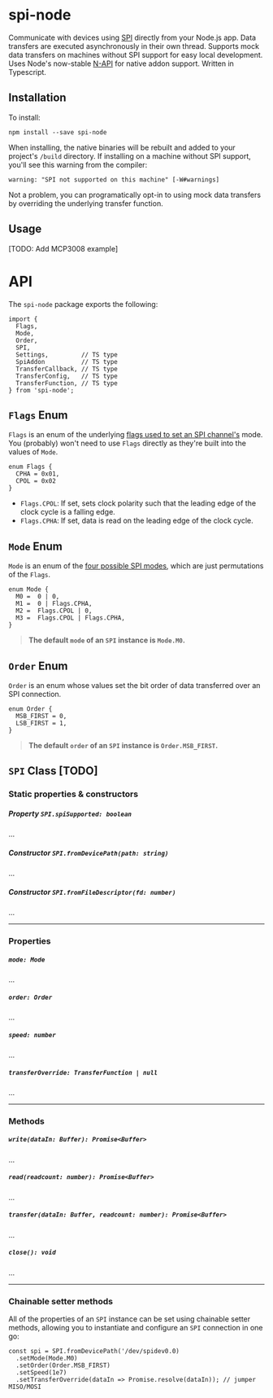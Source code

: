 # spi-node

Communicate with devices using [SPI](https://en.wikipedia.org/wiki/Serial_Peripheral_Interface) directly from your Node.js app. Data transfers are executed asynchronously in their own thread. Supports mock data transfers on machines without SPI support for easy local development. Uses Node's now-stable [N-API](https://nodejs.org/dist/latest-v10.x/docs/api/n-api.html#n_api_n_api) for native addon support. Written in Typescript.

## Installation

To install:

```
npm install --save spi-node
```

When installing, the native binaries will be rebuilt and added to your project's `/build` directory. If installing on a machine without SPI support, you'll see this warning from the compiler:

```
warning: "SPI not supported on this machine" [-W#warnings]
```

Not a problem, you can programatically opt-in to using mock data transfers by overriding the underlying transfer function.

## Usage

[TODO: Add MCP3008 example]

# API

The `spi-node` package exports the following:

```
import {
  Flags,
  Mode,
  Order,
  SPI,
  Settings,         // TS type
  SpiAddon          // TS type
  TransferCallback, // TS type
  TransferConfig,   // TS type
  TransferFunction, // TS type
} from 'spi-node';
```

## `Flags` Enum

`Flags` is an enum of the underlying [flags used to set an SPI channel's](https://en.wikipedia.org/wiki/Serial_Peripheral_Interface#Clock_polarity_and_phase) mode. You (probably) won't need to use `Flags` directly as they're built into the values of `Mode`.

```
enum Flags {
  CPHA = 0x01,
  CPOL = 0x02
}
```

- `Flags.CPOL`: If set, sets clock polarity such that the leading edge of the clock cycle is a falling edge.
- `Flags.CPHA`: If set, data is read on the leading edge of the clock cycle.

## `Mode` Enum

`Mode` is an enum of the [four possible SPI modes](https://en.wikipedia.org/wiki/Serial_Peripheral_Interface#Mode_numbers), which are just permutations of the `Flags`.

```
enum Mode {
  M0 =	0 | 0,
  M1 =	0 | Flags.CPHA,
  M2 =	Flags.CPOL | 0,
  M3 =	Flags.CPOL | Flags.CPHA,
}
```

> **The default `mode` of an `SPI` instance is `Mode.M0`.**

## `Order` Enum

`Order` is an enum whose values set the bit order of data transferred over an SPI connection.

```
enum Order {
  MSB_FIRST = 0,
  LSB_FIRST = 1,
}
```

> **The default `order` of an `SPI` instance is `Order.MSB_FIRST`.**

## `SPI` Class [TODO]

### Static properties & constructors

##### Property `SPI.spiSupported: boolean`

...

##### Constructor `SPI.fromDevicePath(path: string)`

...

##### Constructor `SPI.fromFileDescriptor(fd: number)`

...

---

### Properties

##### `mode: Mode`

...

##### `order: Order`

...

##### `speed: number`

...

##### `transferOverride: TransferFunction | null`

...

---

### Methods

##### `write(dataIn: Buffer): Promise<Buffer>`

...

##### `read(readcount: number): Promise<Buffer>`

...

##### `transfer(dataIn: Buffer, readcount: number): Promise<Buffer>`

...


##### `close(): void`

...

---

### Chainable setter methods

All of the properties of an `SPI` instance can be set using chainable setter methods, allowing you to instantiate and configure an `SPI` connection in one go:

```
const spi = SPI.fromDevicePath('/dev/spidev0.0)
  .setMode(Mode.M0)
  .setOrder(Order.MSB_FIRST)
  .setSpeed(1e7)
  .setTransferOverride(dataIn => Promise.resolve(dataIn)); // jumper MISO/MOSI
```
